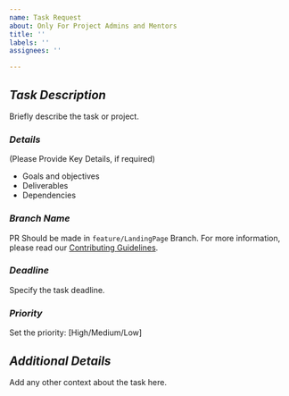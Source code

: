 ```yaml
---
name: Task Request
about: Only For Project Admins and Mentors
title: ''
labels: ''
assignees: ''

---
```


## *Task Description*
Briefly describe the task or project.

### *Details*
(Please Provide Key Details, if required)
- Goals and objectives
- Deliverables
- Dependencies

### *Branch Name*
PR Should be made in `feature/LandingPage` Branch.
For more information, please read our [Contributing Guidelines](./CONTRIBUTING.md).

### *Deadline*
Specify the task deadline.

### *Priority*
Set the priority: [High/Medium/Low]

## *Additional Details*
Add any other context about the task here.
